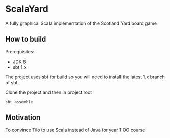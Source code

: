 ScalaYard
======

A fully graphical Scala implementation of the Scotland Yard board game
 
## How to build

Prerequisites:

 * JDK 8
 * sbt 1.x

The project uses sbt for build so you will need to install the latest 1.x branch of sbt.

Clone the project and then in project root

    sbt assemble
    
## Motivation

To convince Tilo to use Scala instead of Java for year 1 OO course

